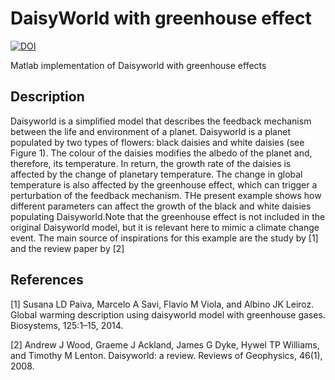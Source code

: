 # DaisyWorld with greenhouse effect

[![DOI](https://zenodo.org/badge/DOI/10.5281/zenodo.6667688.svg)](https://doi.org/10.5281/zenodo.6667688)

Matlab implementation of Daisyworld with greenhouse effects


## Description

Daisyworld is a simplified model that describes the feedback mechanism between the life and environment of a planet. Daisyworld is a planet populated by two types of flowers: black daisies and white daisies (see Figure 1). The colour of the daisies modifies the albedo of the planet and, therefore, its temperature. In return, the growth rate of the daisies is affected by the change of planetary temperature. The change in global temperature is also affected by the greenhouse effect, which can trigger a perturbation of the feedback mechanism. THe present example shows how different parameters can affect the growth of the black and white daisies populating Daisyworld.Note that the greenhouse effect is not included in the original Daisyworld model, but it is relevant here to mimic a climate change event. The main source of inspirations for this example are the study by [1] and the review paper by [2]


## References

[1] Susana LD Paiva, Marcelo A Savi, Flavio M Viola, and Albino JK Leiroz. Global warming description using daisyworld model with greenhouse gases. Biosystems, 125:1–15, 2014.

[2] Andrew J Wood, Graeme J Ackland, James G Dyke, Hywel TP Williams, and Timothy M Lenton. Daisyworld: a review. Reviews of Geophysics, 46(1), 2008.
